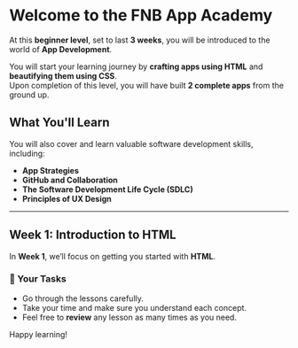 # Welcome to the FNB App Academy

At this **beginner level**, set to last **3 weeks**, you will be introduced to the world of **App Development**.

You will start your learning journey by **crafting apps using HTML** and **beautifying them using CSS**.  
Upon completion of this level, you will have built **2 complete apps** from the ground up.

## What You'll Learn

You will also cover and learn valuable software development skills, including:

- **App Strategies**
- **GitHub and Collaboration**
- **The Software Development Life Cycle (SDLC)**
- **Principles of UX Design**

---

## Week 1: Introduction to HTML

In **Week 1**, we’ll focus on getting you started with **HTML**.

### 📘 Your Tasks

- Go through the lessons carefully.
- Take your time and make sure you understand each concept.
- Feel free to **review** any lesson as many times as you need.

Happy learning!
